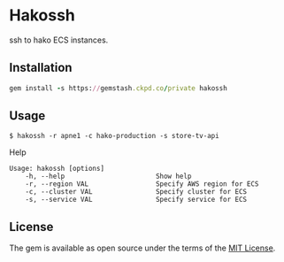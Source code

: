 # Hakossh

ssh to hako ECS instances.

## Installation

```ruby
gem install -s https://gemstash.ckpd.co/private hakossh
```

## Usage

```
$ hakossh -r apne1 -c hako-production -s store-tv-api
```

Help

```
Usage: hakossh [options]
    -h, --help                       Show help
    -r, --region VAL                 Specify AWS region for ECS
    -c, --cluster VAL                Specify cluster for ECS
    -s, --service VAL                Specify service for ECS
```		

## License

The gem is available as open source under the terms of the [MIT License](http://opensource.org/licenses/MIT).

